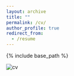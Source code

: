 ```yaml
---
layout: archive
title: ""
permalink: /cv/
author_profile: true
redirect_from:
  - /resume
---
```


{% include base_path %}

![cv]("files/KTazi_CV_Apr23.pdf")
